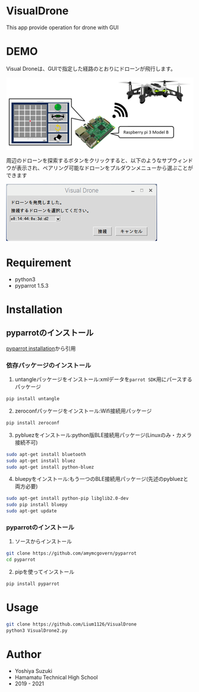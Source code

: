 # VisualDrone
This app provide operation for drone with GUI

# DEMO

Visual Droneは、GUIで指定した経路のとおりにドローンが飛行します。

![全容図](./images/System.png)

周辺のドローンを探索するボタンをクリックすると、以下のようなサブウィンドウが表示され、ペアリング可能なドローンをプルダウンメニューから選ぶことができます

![サブウィンドウ](./images/Screenshot_subwindow.png)

# Requirement

- python3
- pyparrot 1.5.3

# Installation

## pyparrotのインストール

[pyparrot installation](https://pyparrot.readthedocs.io/en/latest/installation.html)から引用

### 依存パッケージのインストール

1. untangleパッケージをインストール:xmlデータを`parrot SDK`用にパースするパッケージ

```bash
pip install untangle
```

2. zeroconfパッケージをインストール:Wifi接続用パッケージ

```bash
pip install zeroconf
```

3. pybluezをインストール:python版BLE接続用パッケージ(Linuxのみ・カメラ接続不可)

```bash
sudo apt-get install bluetooth
sudo apt-get install bluez
sudo apt-get install python-bluez
```

4. bluepyをインストール:もう一つのBLE接続用パッケージ(先述のpybluezと両方必要)

```bash
sudo apt-get install python-pip libglib2.0-dev
sudo pip install bluepy
sudo apt-get update
```

### pyparrotのインストール

1. ソースからインストール

```bash
git clone https://github.com/amymcgovern/pyparrot
cd pyparrot
```

2. pipを使ってインストール

```bash
pip install pyparrot
```

# Usage

```bash
git clone https://github.com/Lium1126/VisualDrone
python3 VisualDrone2.py
```

# Author

* Yoshiya Suzuki
* Hamamatu Technical High School
* 2019 - 2021
